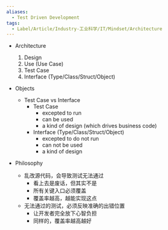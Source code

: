 ```yaml
---
aliases:
  - Test Driven Development
tags:
  - Label/Article/Industry-工业科学/IT/Mindset/Architecture
---
```


- Architecture
    1. Design
    2. Use (Use Case)
    3. Test Case
    4. Interface (Type/Class/Struct/Object)

- Objects
    - Test Case vs Interface
        - Test Case
            - excepted to run
            - can be used
            - a kind of design (which drives business code)
        - Interface (Type/Class/Struct/Object)
            - excepted to do not run
            - can not be used
            - a kind of design

- Philosophy
    - 乱改源代码，会导致测试无法通过
        - 看上去是废话，但其实不是
        - 所有关键入口必须覆盖
        - 覆盖率越高，越能实现这点
    - 无法通过的测试，必须反映准确的出错位置
        - 让开发者完全放下心智负担
        - 同样的，覆盖率越高越好
